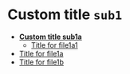 <!-- generated by markdown-notes-tree -->

# **Custom** title `sub1`

<!-- optional markdown-notes-tree directory description starts here -->

<!-- optional markdown-notes-tree directory description ends here -->

- [****Custom title sub1a****](sub1a)
    - [Title for file1a1](sub1a/file1a1.md)
- [Title for file1a](file1a.md)
- [Title for file1b](file1b.md)
